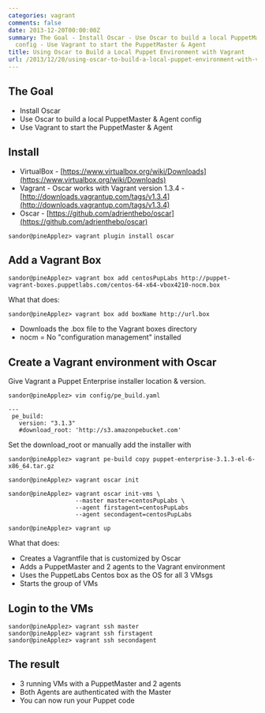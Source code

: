 ```yaml
---
categories: vagrant
comments: false
date: 2013-12-20T00:00:00Z
summary: The Goal - Install Oscar - Use Oscar to build a local PuppetMaster & Agent
  config - Use Vagrant to start the PuppetMaster & Agent
title: Using Oscar to Build a Local Puppet Environment with Vagrant
url: /2013/12/20/using-oscar-to-build-a-local-puppet-environment-with-vagrant/
---
```


## The Goal

- Install Oscar
- Use Oscar to build a local PuppetMaster & Agent config
- Use Vagrant to start the PuppetMaster & Agent



## Install

- VirtualBox - [https://www.virtualbox.org/wiki/Downloads](https://www.virtualbox.org/wiki/Downloads)
- Vagrant - Oscar works with Vagrant version 1.3.4 - [http://downloads.vagrantup.com/tags/v1.3.4](http://downloads.vagrantup.com/tags/v1.3.4)
- Oscar - [https://github.com/adrienthebo/oscar](https://github.com/adrienthebo/oscar)

~~~
sandor@pineApplez> vagrant plugin install oscar
~~~


## Add a Vagrant Box

~~~
sandor@pineApplez> vagrant box add centosPupLabs http://puppet-vagrant-boxes.puppetlabs.com/centos-64-x64-vbox4210-nocm.box
~~~

What that does:

~~~
sandor@pineApplez> vagrant box add boxName http://url.box
~~~

- Downloads the .box file to the Vagrant boxes directory
- nocm = No "configuration management" installed


## Create a Vagrant environment with Oscar

Give Vagrant a Puppet Enterprise installer location & version.

~~~
sandor@pineApplez> vim config/pe_build.yaml

---
 pe_build:
   version: "3.1.3"
   #download_root: 'http://s3.amazonpebucket.com'

~~~

Set the download_root or manually add the installer with

~~~
sandor@pineApplez> vagrant pe-build copy puppet-enterprise-3.1.3-el-6-x86_64.tar.gz
~~~

~~~ 
sandor@pineApplez> vagrant oscar init
~~~

~~~
sandor@pineApplez> vagrant oscar init-vms \
                   --master master=centosPupLabs \
                   --agent firstagent=centosPupLabs 
                   --agent secondagent=centosPupLabs
~~~

~~~
sandor@pineApplez> vagrant up
~~~

What that does:

- Creates a Vagrantfile that is customized by Oscar
- Adds a PuppetMaster and 2 agents to the Vagrant environment
- Uses the PuppetLabs Centos box as the OS for all 3 VMsgs 
- Starts the group of VMs


## Login to the VMs

~~~
sandor@pineApplez> vagrant ssh master
sandor@pineApplez> vagrant ssh firstagent
sandor@pineApplez> vagrant ssh secondagent
~~~



## The result

- 3 running VMs with a PuppetMaster and 2 agents
- Both Agents are authenticated with the Master
- You can now run your Puppet code 

